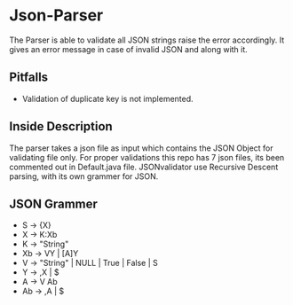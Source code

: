 # Json-Parser
The Parser is able to validate all JSON strings raise the error accordingly. It gives an error message in case of invalid JSON and along with it.

## Pitfalls
* Validation of duplicate key is not implemented.

## Inside Description
The parser takes a json file as input which contains the JSON Object for validating file only. 
For proper validations this repo has 7 json files, its been commented out in Default.java file.
JSONvalidator use Recursive Descent parsing, with its own grammer for JSON.

## JSON Grammer
* S -> {X}
* X -> K:Xb	
* K -> "String"
* Xb -> VY | [A]Y
* V -> "String" | NULL | True | False | S 
* Y -> ,X | $
* A -> V Ab 
* Ab -> ,A | $

